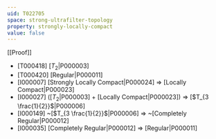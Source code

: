 ```yaml
---
uid: T022705
space: strong-ultrafilter-topology
property: strongly-locally-compact
value: false
---
```

[[Proof]]

* [T000418] [$T_2$|P000003]
* [T000420] [Regular|P000011]
* [I000007] [Strongly Locally Compact|P000024] => [Locally Compact|P000023]
* [I000027] ([$T_2$|P000003] + [Locally Compact|P000023]) => [$T_{3 \frac{1}{2}}$|P000006]
* [I000149] ~[$T_{3 \frac{1}{2}}$|P000006] => ~[Completely Regular|P000012]
* [I000035] [Completely Regular|P000012] => [Regular|P000011]

